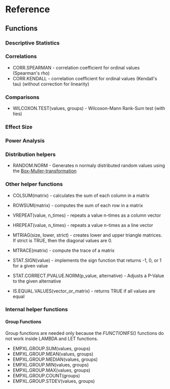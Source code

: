 # Reference

## Functions

### Descriptive Statistics

### Correlations

- CORR.SPEARMAN - correlation coefficient for ordinal values (Spearman's rho)
- CORR.KENDALL - correlation coefficient for ordinal values (Kendall's tau) (without correction for linearity)

### Comparisons

- WILCOXON.TEST(values, groups) - Wilcoxon-Mann Rank-Sum test (with ties)

### Effect Size

### Power Analysis

### Distribution helpers

- RANDOM.NORM    - Generates n normaly distributed random values using the [Box-Muller-transformation](https://en.wikipedia.org/wiki/Box%E2%80%93Muller_transform)

### Other helper functions

- COLSUM(matrix) - calculates the sum of each column in a matrix
- ROWSUM(matrix) - computes the sum of each row in a matrix

- VREPEAT(value, n_times) - repeats a value n-times as a column vector
- HREPEAT(value, n_times) - repeats a value n-times as a line vector

- MTRIAG(size, lower, strict) - creates lower and upper triangle matrices. If strict is TRUE, then the diagonal values are 0.
- MTRACE(matrix) - compute the trace of a matrix

- STAT.SIGN(value) - implements the sign function that returns -1, 0, or 1 for a given value


- STAT.CORRECT.PVALUE.NORM(p_value, alternative) - Adjusts a P-Value to the given alternative

- IS.EQUAL.VALUES(vector_or_matrix) - returns TRUE if all values are equal

### Internal helper functions

#### Group Functions

Group functions are needed only because the *FUNCTION*IFS() functions do not work inside LAMBDA and LET functions.

- EMPXL.GROUP.SUM(values, groups)
- EMPXL.GROUP.MEAN(values, groups)
- EMPXL.GROUP.MEDIAN(values, groups)
- EMPXL.GROUP.MIN(values, groups)
- EMPXL.GROUP.MAX(values, groups)
- EMPXL.GROUP.COUNT(groups)
- EMPXL.GROUP.STDEV(values, groups)
